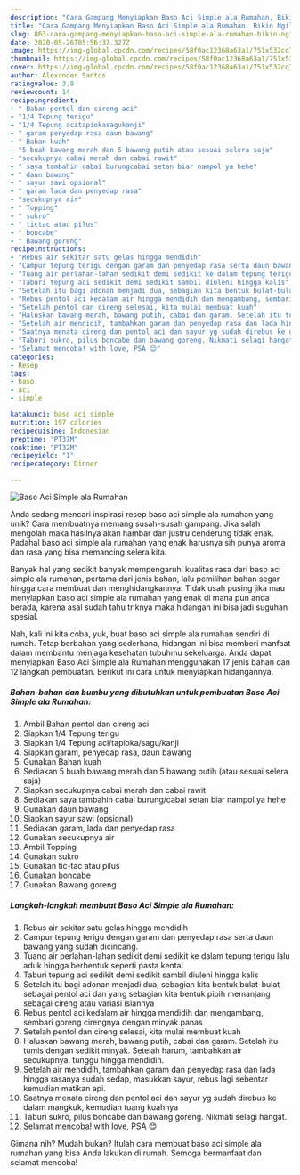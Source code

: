 ```yaml
---
description: "Cara Gampang Menyiapkan Baso Aci Simple ala Rumahan, Bikin Ngiler"
title: "Cara Gampang Menyiapkan Baso Aci Simple ala Rumahan, Bikin Ngiler"
slug: 863-cara-gampang-menyiapkan-baso-aci-simple-ala-rumahan-bikin-ngiler
date: 2020-05-26T05:56:37.327Z
image: https://img-global.cpcdn.com/recipes/58f0ac12368a63a1/751x532cq70/baso-aci-simple-ala-rumahan-foto-resep-utama.jpg
thumbnail: https://img-global.cpcdn.com/recipes/58f0ac12368a63a1/751x532cq70/baso-aci-simple-ala-rumahan-foto-resep-utama.jpg
cover: https://img-global.cpcdn.com/recipes/58f0ac12368a63a1/751x532cq70/baso-aci-simple-ala-rumahan-foto-resep-utama.jpg
author: Alexander Santos
ratingvalue: 3.8
reviewcount: 14
recipeingredient:
- " Bahan pentol dan cireng aci"
- "1/4 Tepung terigu"
- "1/4 Tepung acitapiokasagukanji"
- " garam penyedap rasa daun bawang"
- " Bahan kuah"
- "5 buah bawang merah dan 5 bawang putih atau sesuai selera saja"
- "secukupnya cabai merah dan cabai rawit"
- " saya tambahin cabai burungcabai setan biar nampol ya hehe"
- " daun bawang"
- " sayur sawi opsional"
- " garam lada dan penyedap rasa"
- "secukupnya air"
- " Topping"
- " sukro"
- " tictac atau pilus"
- " boncabe"
- " Bawang goreng"
recipeinstructions:
- "Rebus air sekitar satu gelas hingga mendidih"
- "Campur tepung terigu dengan garam dan penyedap rasa serta daun bawang yang sudah dicincang."
- "Tuang air perlahan-lahan sedikit demi sedikit ke dalam tepung terigu lalu aduk hingga berbentuk seperti pasta kental"
- "Taburi tepung aci sedikit demi sedikit sambil diuleni hingga kalis"
- "Setelah itu bagi adonan menjadi dua, sebagian kita bentuk bulat-bulat sebagai pentol aci dan yang sebagian kita bentuk pipih memanjang sebagai cireng atau variasi isiannya"
- "Rebus pentol aci kedalam air hingga mendidih dan mengambang, sembari goreng cirengnya dengan minyak panas"
- "Setelah pentol dan cireng selesai, kita mulai membuat kuah"
- "Haluskan bawang merah, bawang putih, cabai dan garam. Setelah itu tumis dengan sedikit minyak. Setelah harum, tambahkan air secukupnya. tunggu hingga mendidih."
- "Setelah air mendidih, tambahkan garam dan penyedap rasa dan lada hingga rasanya sudah sedap, masukkan sayur, rebus lagi sebentar kemudian matikan api."
- "Saatnya menata cireng dan pentol aci dan sayur yg sudah direbus ke dalam mangkuk, kemudian tuang kuahnya"
- "Taburi sukro, pilus boncabe dan bawang goreng. Nikmati selagi hangat."
- "Selamat mencoba! with love, PSA 😊"
categories:
- Resep
tags:
- baso
- aci
- simple

katakunci: baso aci simple 
nutrition: 197 calories
recipecuisine: Indonesian
preptime: "PT37M"
cooktime: "PT32M"
recipeyield: "1"
recipecategory: Dinner

---
```



![Baso Aci Simple ala Rumahan](https://img-global.cpcdn.com/recipes/58f0ac12368a63a1/751x532cq70/baso-aci-simple-ala-rumahan-foto-resep-utama.jpg)

Anda sedang mencari inspirasi resep baso aci simple ala rumahan yang unik? Cara membuatnya memang susah-susah gampang. Jika salah mengolah maka hasilnya akan hambar dan justru cenderung tidak enak. Padahal baso aci simple ala rumahan yang enak harusnya sih punya aroma dan rasa yang bisa memancing selera kita.



Banyak hal yang sedikit banyak mempengaruhi kualitas rasa dari baso aci simple ala rumahan, pertama dari jenis bahan, lalu pemilihan bahan segar hingga cara membuat dan menghidangkannya. Tidak usah pusing jika mau menyiapkan baso aci simple ala rumahan yang enak di mana pun anda berada, karena asal sudah tahu triknya maka hidangan ini bisa jadi suguhan spesial.


Nah, kali ini kita coba, yuk, buat baso aci simple ala rumahan sendiri di rumah. Tetap berbahan yang sederhana, hidangan ini bisa memberi manfaat dalam membantu menjaga kesehatan tubuhmu sekeluarga. Anda dapat menyiapkan Baso Aci Simple ala Rumahan menggunakan 17 jenis bahan dan 12 langkah pembuatan. Berikut ini cara untuk menyiapkan hidangannya.

<!--inarticleads1-->

##### Bahan-bahan dan bumbu yang dibutuhkan untuk pembuatan Baso Aci Simple ala Rumahan:

1. Ambil  Bahan pentol dan cireng aci
1. Siapkan 1/4 Tepung terigu
1. Siapkan 1/4 Tepung aci/tapioka/sagu/kanji
1. Siapkan  garam, penyedap rasa, daun bawang
1. Gunakan  Bahan kuah
1. Sediakan 5 buah bawang merah dan 5 bawang putih (atau sesuai selera saja)
1. Siapkan secukupnya cabai merah dan cabai rawit
1. Sediakan  saya tambahin cabai burung/cabai setan biar nampol ya hehe
1. Gunakan  daun bawang
1. Siapkan  sayur sawi (opsional)
1. Sediakan  garam, lada dan penyedap rasa
1. Gunakan secukupnya air
1. Ambil  Topping
1. Gunakan  sukro
1. Gunakan  tic-tac atau pilus
1. Gunakan  boncabe
1. Gunakan  Bawang goreng




<!--inarticleads2-->

##### Langkah-langkah membuat Baso Aci Simple ala Rumahan:

1. Rebus air sekitar satu gelas hingga mendidih
1. Campur tepung terigu dengan garam dan penyedap rasa serta daun bawang yang sudah dicincang.
1. Tuang air perlahan-lahan sedikit demi sedikit ke dalam tepung terigu lalu aduk hingga berbentuk seperti pasta kental
1. Taburi tepung aci sedikit demi sedikit sambil diuleni hingga kalis
1. Setelah itu bagi adonan menjadi dua, sebagian kita bentuk bulat-bulat sebagai pentol aci dan yang sebagian kita bentuk pipih memanjang sebagai cireng atau variasi isiannya
1. Rebus pentol aci kedalam air hingga mendidih dan mengambang, sembari goreng cirengnya dengan minyak panas
1. Setelah pentol dan cireng selesai, kita mulai membuat kuah
1. Haluskan bawang merah, bawang putih, cabai dan garam. Setelah itu tumis dengan sedikit minyak. Setelah harum, tambahkan air secukupnya. tunggu hingga mendidih.
1. Setelah air mendidih, tambahkan garam dan penyedap rasa dan lada hingga rasanya sudah sedap, masukkan sayur, rebus lagi sebentar kemudian matikan api.
1. Saatnya menata cireng dan pentol aci dan sayur yg sudah direbus ke dalam mangkuk, kemudian tuang kuahnya
1. Taburi sukro, pilus boncabe dan bawang goreng. Nikmati selagi hangat.
1. Selamat mencoba! with love, PSA 😊




Gimana nih? Mudah bukan? Itulah cara membuat baso aci simple ala rumahan yang bisa Anda lakukan di rumah. Semoga bermanfaat dan selamat mencoba!

